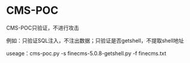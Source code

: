 # CMS-POC

CMS-POC只验证，不进行攻击

例如：只验证SQL注入，不注出数据；只验证是否getshell，不提取shell地址

useage：cms-poc.py -s finecms-5.0.8-getshell.py -f finecms.txt
